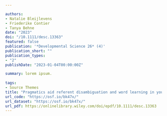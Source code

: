 ```yaml
---

authors:
- Natalie Bleijlevens
- Friederike Contier
- Tanya Behne
date: "2023"
doi: "/10.1111/desc.13363"
featured: false
publication: '*Developmental Science 26* (4)'
publication_short: ""
publication_types:
- "2"
publishDate: "2023-01-04T00:00:00Z"

summary: lorem ipsum.
  
tags:
- Source Themes
title: "Pragmatics aid referent disambiguation and word learning in young children and adults"
url_code: "https://osf.io/bk47x/"
url_dataset: "https://osf.io/bk47x/"
url_pdf: https://onlinelibrary.wiley.com/doi/epdf/10.1111/desc.13363
---
```


